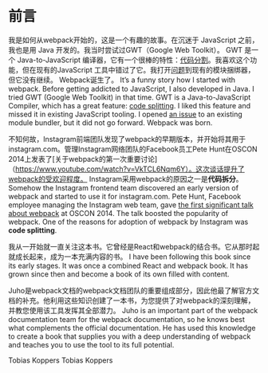 # 前言

我是如何从webpack开始的，这是一个有趣的故事。在沉迷于 JavaScript 之前，我也是用 Java 开发的。我当时尝试过GWT（Google Web Toolkit）。 GWT 是一个 Java-to-JavaScript 编译器，它有一个很棒的特性：[代码分割](http://www.gwtproject.org/doc/latest/DevGuideCodeSplitting.html)。我喜欢这个功能，但在现有的JavaScript 工具中错过了它。我打开[问题](https://github.com/medikoo/modules-webmake/issues/7)到现有的模块捆绑器，但它没有继续。 Webpack诞生了。
It’s a funny story how I started with webpack. Before getting addicted to JavaScript, I also developed in Java. I tried GWT (Google Web Toolkit) in that time. GWT is a Java-to-JavaScript Compiler, which has a great feature: [code splitting](http://www.gwtproject.org/doc/latest/DevGuideCodeSplitting.html). I liked this feature and missed it in existing JavaScript tooling. I opened [an issue](https://github.com/medikoo/modules-webmake/issues/7) to an existing module bundler, but it did not go forward. Webpack was born.

不知何故，Instagram前端团队发现了webpack的早期版本，并开始将其用于instagram.com。管理Instagram网络团队的Facebook员工Pete Hunt在OSCON 2014上发表了[关于webpack的第一次重要讨论]（https://www.youtube.com/watch?v=VkTCL6Nqm6Y）。这次谈话提升了webpack的受欢迎程度。 Instagram采用webpack的原因之一是**代码拆分**。
Somehow the Instagram frontend team discovered an early version of webpack and started to use it for instagram.com. Pete Hunt, Facebook employee managing the Instagram web team, gave [the first significant talk about webpack](https://www.youtube.com/watch?v=VkTCL6Nqm6Y) at OSCON 2014. The talk boosted the popularity of webpack. One of the reasons for adoption of webpack by Instagram was **code splitting**.

我从一开始就一直关注这本书。它曾经是React和webpack的结合书。它从那时起就成长起来，成为一本充满内容的书。
I have been following this book since its early stages. It was once a combined React and webpack book. It has grown since then and become a book of its own filled with content.

Juho是webpack文档的webpack文档团队的重要组成部分，因此他最了解官方文档的补充。他利用这些知识创建了一本书，为您提供了对webpack的深刻理解，并教您使用该工具发挥其全部潜力。
Juho is an important part of the webpack documentation team for the webpack documentation, so he knows best what complements the official documentation. He has used this knowledge to create a book that supplies you with a deep understanding of webpack and teaches you to use the tool to its full potential.

Tobias Koppers
Tobias Koppers

